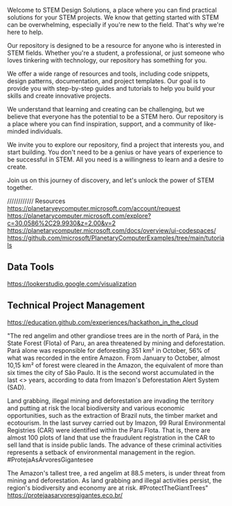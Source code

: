 
Welcome to STEM Design Solutions, a place where you can find practical solutions for your STEM projects. We know that getting started with STEM can be overwhelming, especially if you're new to the field. That's why we're here to help.

Our repository is designed to be a resource for anyone who is interested in STEM fields. Whether you're a student, a professional, or just someone who loves tinkering with technology, our repository has something for you.

We offer a wide range of resources and tools, including code snippets, design patterns, documentation, and project templates. Our goal is to provide you with step-by-step guides and tutorials to help you build your skills and create innovative projects.

We understand that learning and creating can be challenging, but we believe that everyone has the potential to be a STEM hero. Our repository is a place where you can find inspiration, support, and a community of like-minded individuals.

We invite you to explore our repository, find a project that interests you, and start building. You don't need to be a genius or have years of experience to be successful in STEM. All you need is a willingness to learn and a desire to create.

Join us on this journey of discovery, and let's unlock the power of STEM together.

////////////
Resources 
https://planetaryeycomputer.microsoft.com/account/request
https://planetarycomputer.microsoft.com/explore?c=30.0586%2C29.9930&z=2.00&v=2
https://planetarycomputer.microsoft.com/docs/overview/ui-codespaces/
https://github.com/microsoft/PlanetaryComputerExamples/tree/main/tutorials


## Data Tools ## 
https://lookerstudio.google.com/visualization


## Technical Project Management ## 
https://education.github.com/experiences/hackathon_in_the_cloud


"The red angelim and other grandiose trees are in the north of Pará, in the State Forest (Flota) of Paru, an area threatened by mining and deforestation.
Pará alone was responsible for deforesting 351 km² in October, 56% of what was recorded in the entire Amazon. From January to October, almost 10,15 km² of forest were cleared in the Amazon, the equivalent of more than six times the city of São Paulo. It is the second worst accumulated in the last <> years, according to data from Imazon's Deforestation Alert System (SAD).

Land grabbing, illegal mining and deforestation are invading the territory and putting at risk the local biodiversity and various economic opportunities, such as the extraction of Brazil nuts, the timber market and ecotourism. In the last survey carried out by Imazon, 99 Rural Environmental Registries (CAR) were identified within the Paru Flota. That is, there are almost 100 plots of land that use the fraudulent registration in the CAR to sell land that is inside public lands. The advance of these criminal activities represents a setback of environmental management in the region.
#ProtejaAsÁrvoresGigantesee

The Amazon's tallest tree, a red angelim at 88.5 meters, is under threat from mining and deforestation. As land grabbing and illegal activities persist, the region's biodiversity and economy are at risk. #ProtectTheGiantTrees"
https://protejaasarvoresgigantes.eco.br/




